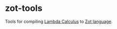 # zot-tools

Tools for compiling [Lambda Calculus](https://en.wikipedia.org/wiki/Lambda_calculus)  to [Zot language](http://www.nyu.edu/projects/barker/Iota/zot.html).
